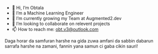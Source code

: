 - 👋 Hi, I’m Obtala 
- 👀 I’m a Machine Learning Engineer 
- 🌱 I’m currently growing my Team at Augmented2.dev 
- 💞️ I’m looking to collaborate on relevent projects 
- 📫 How to reach me: obt.v3@outlook.com 

Daga horar da samfuran harshe na gida zuwa amfani da sabbin dabarun sarrafa harshe na zamani, fannin yana samun ci gaba cikin sauri! 

<!---
trentford1/trentford1 is a ✨ special ✨ repository because its `README.md` (this file) appears on your GitHub profile.
You can click the Preview link to take a look at your changes.
--->
